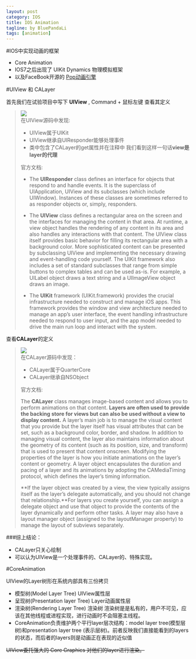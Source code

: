 ```yaml
---
layout: post
category: IOS
title: IOS Animation
tagline: by BluePandaLi
tags: [animation]
---
```

#IOS中实现动画的框架

*	Core Animation
*	IOS7之后出现了 UIKit Dynamics 物理模拟框架
*  以及FaceBook开源的 [Pop动画引擎](https://github.com/facebook/pop)

#UIView 和 CALayer

首先我们在试验项目中写下 **UIView** , Command + 鼠标左键 查看其定义  

>![](http://bluepanda-blog.qiniudn.com/blogCoreAnimationDemo_UIView.png)  
>在UIView源码中发现:  
> 
>*	UIView属于UIKit  
>*	UIView继承自UIResponder能够处理事件  
>*  类中包含了CALayer的get属性并在注释中 我们看到这样一句话**view是layer的代理**
>
>官方文档:  
>
>* The **UIResponder** class defines an interface for objects that respond to and handle events. It is the superclass of UIApplication, UIView and its subclasses (which include UIWindow). Instances of these classes are sometimes referred to as responder objects or, simply, responders.  
>
>* The **UIView** class defines a rectangular area on the screen and the interfaces for managing the content in that area. At runtime, a view object handles the rendering of any content in its area and also handles any interactions with that content. The UIView class itself provides basic behavior for filling its rectangular area with a background color. More sophisticated content can be presented by subclassing UIView and implementing the necessary drawing and event-handling code yourself. The UIKit framework also includes a set of standard subclasses that range from simple buttons to complex tables and can be used as-is. For example, a UILabel object draws a text string and a UIImageView object draws an image.  
>* The **UIKit** framework (UIKit.framework) provides the crucial infrastructure needed to construct and manage iOS apps. This framework provides the window and view architecture needed to manage an app’s user interface, the event handling infrastructure needed to respond to user input, and the app model needed to drive the main run loop and interact with the system.  

查看**CALayer**的定义
  
>![](http://bluepanda-blog.qiniudn.com/blogCoreAnimationDemo_CALayer.png)  
>在CALayer源码中发现： 
>
>* CALayer属于QuarterCore
>* CALayer继承自NSObject  
>
> 官方文档:  
> 
> The **CALayer** class manages image-based content and allows you to perform animations on that content. **Layers are often used to provide the backing store for views but can also be used without a view to display content.** A layer’s main job is to manage the visual content that you provide but the layer itself has visual attributes that can be set, such as a background color, border, and shadow. In addition to managing visual content, the layer also maintains information about the geometry of its content (such as its position, size, and transform) that is used to present that content onscreen. Modifying the properties of the layer is how you initiate animations on the layer’s content or geometry. A layer object encapsulates the duration and pacing of a layer and its animations by adopting the CAMediaTiming protocol, which defines the layer’s timing information.  
>
> **If the layer object was created by a view, the view typically assigns itself as the layer’s delegate automatically, and you should not change that relationship.**For layers you create yourself, you can assign a delegate object and use that object to provide the contents of the layer dynamically and perform other tasks. A layer may also have a layout manager object (assigned to the layoutManager property) to manage the layout of subviews separately.  


###综上结论：

* CALayer只关心绘制
* 可以认为UIView是一个处理事件的、CALayer的、特殊实现。

#CoreAnimation

UIView的Layer树形在系统内部具有三份拷贝  

* 模型树(Model Layer Tree) UIView属性层   
* 呈现树(Presentation layer Tree) Layer动画属性层  
* 渲染树(Rendering Layer Tree) 渲染树 渲染树是是私有的，用户不可见，应该在其他线程或进程实现，进行动画时不会阻塞主线程。  
* CoreAnimation负责维护两个平行layer层次结构：model layer tree(模型层树)和presentation layer tree (表示层树)。前者反映我们直接能看到的layers的状态，而后者的layers则是动画正在表现的近似值

~~UIView委托强大的 Core Graphics 对他们的layer进行渲染。~~